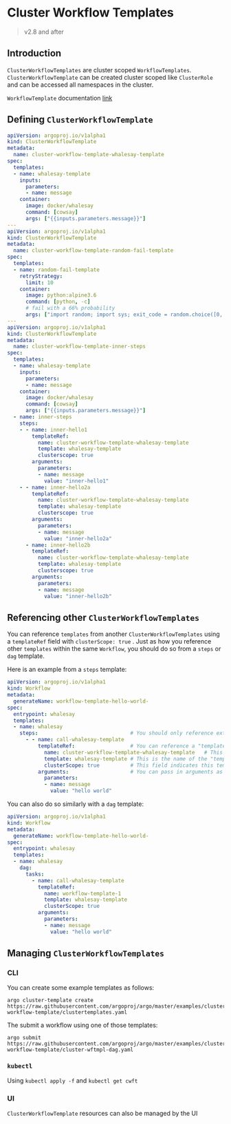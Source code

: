 # Cluster Workflow Templates

> v2.8 and after

## Introduction

`ClusterWorkflowTemplates` are cluster scoped `WorkflowTemplates`. `ClusterWorkflowTemplate` 
can be created cluster scoped like `ClusterRole` and can be accessed all namespaces in the cluster. 

`WorkflowTemplate` documentation [link](./workflow-template.md)

## Defining `ClusterWorkflowTemplate`

```yaml
apiVersion: argoproj.io/v1alpha1
kind: ClusterWorkflowTemplate
metadata:
  name: cluster-workflow-template-whalesay-template
spec:
  templates:
  - name: whalesay-template
    inputs:
      parameters:
      - name: message
    container:
      image: docker/whalesay
      command: [cowsay]
      args: ["{{inputs.parameters.message}}"]
---
apiVersion: argoproj.io/v1alpha1
kind: ClusterWorkflowTemplate
metadata:
  name: cluster-workflow-template-random-fail-template
spec:
  templates:
  - name: random-fail-template
    retryStrategy:
      limit: 10
    container:
      image: python:alpine3.6
      command: [python, -c]
      # fail with a 66% probability
      args: ["import random; import sys; exit_code = random.choice([0, 1, 1]); sys.exit(exit_code)"]
---
apiVersion: argoproj.io/v1alpha1
kind: ClusterWorkflowTemplate
metadata:
  name: cluster-workflow-template-inner-steps
spec:
  templates:
  - name: whalesay-template
    inputs:
      parameters:
      - name: message
    container:
      image: docker/whalesay
      command: [cowsay]
      args: ["{{inputs.parameters.message}}"]
  - name: inner-steps
    steps:
    - - name: inner-hello1
        templateRef:
          name: cluster-workflow-template-whalesay-template
          template: whalesay-template
          clusterscope: true
        arguments:
          parameters:
          - name: message
            value: "inner-hello1"
    - - name: inner-hello2a
        templateRef:
          name: cluster-workflow-template-whalesay-template
          template: whalesay-template
          clusterscope: true
        arguments:
          parameters:
          - name: message
            value: "inner-hello2a"
      - name: inner-hello2b
        templateRef:
          name: cluster-workflow-template-whalesay-template
          template: whalesay-template
          clusterscope: true
        arguments:
          parameters:
          - name: message
            value: "inner-hello2b"

```

## Referencing other `ClusterWorkflowTemplates`

You can reference `templates` from another `ClusterWorkflowTemplates` using a `templateRef` field with `clusterScope: true` .
Just as how you reference other `templates` within the same `Workflow`, you should do so from a `steps` or `dag` template.

Here is an example from a `steps` template:
```yaml
apiVersion: argoproj.io/v1alpha1
kind: Workflow
metadata:
  generateName: workflow-template-hello-world-
spec:
  entrypoint: whalesay
  templates:
  - name: whalesay
    steps:                              # You should only reference external "templates" in a "steps" or "dag" "template".
      - - name: call-whalesay-template
          templateRef:                  # You can reference a "template" from another "WorkflowTemplate or ClusterWorkflowTemplate" using this field
            name: cluster-workflow-template-whalesay-template   # This is the name of the "WorkflowTemplate or ClusterWorkflowTempalte" CRD that contains the "template" you want
            template: whalesay-template # This is the name of the "template" you want to reference
            clusterScope: true          # This field indicates this templateRef is pointing ClusterWorkflowTemplate
          arguments:                    # You can pass in arguments as normal
            parameters:
            - name: message
              value: "hello world"
```

You can also do so similarly with a `dag` template:
```yaml
apiVersion: argoproj.io/v1alpha1
kind: Workflow
metadata:
  generateName: workflow-template-hello-world-
spec:
  entrypoint: whalesay
  templates:
  - name: whalesay
    dag:
      tasks:
        - name: call-whalesay-template
          templateRef:
            name: workflow-template-1
            template: whalesay-template
            clusterScope: true
          arguments:
            parameters:
            - name: message
              value: "hello world"
```
## Managing `ClusterWorkflowTemplates`

### CLI

You can create some example templates as follows:

```
argo cluster-template create https://raw.githubusercontent.com/argoproj/argo/master/examples/cluster-workflow-template/clustertemplates.yaml
```

The submit a workflow using one of those templates:

```
argo submit https://raw.githubusercontent.com/argoproj/argo/master/examples/cluster-workflow-template/cluster-wftmpl-dag.yaml
```

### `kubectl`

Using `kubectl apply -f` and `kubectl get cwft`

### UI

`ClusterWorkflowTemplate` resources can also be managed by the UI
